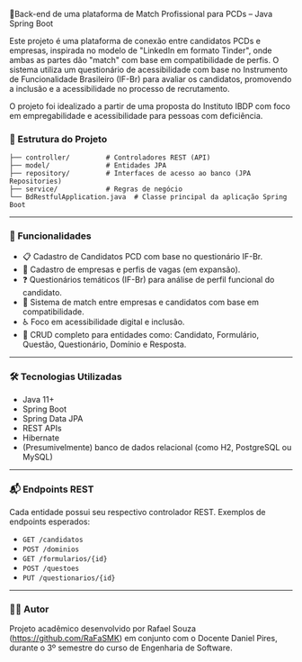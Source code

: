 🤝Back-end de uma plataforma de Match Profissional para PCDs – Java Spring Boot

Este projeto é uma plataforma de conexão entre candidatos PCDs e empresas, inspirada no modelo de "LinkedIn em formato Tinder", onde ambas as partes dão "match" com base em compatibilidade de perfis. O sistema utiliza um questionário de acessibilidade com base no Instrumento de Funcionalidade Brasileiro (IF-Br) para avaliar os candidatos, promovendo a inclusão e a acessibilidade no processo de recrutamento.

O projeto foi idealizado a partir de uma proposta do Instituto IBDP com foco em empregabilidade e acessibilidade para pessoas com deficiência.

### 📁 Estrutura do Projeto

```
├── controller/         # Controladores REST (API)
├── model/              # Entidades JPA
├── repository/         # Interfaces de acesso ao banco (JPA Repositories)
├── service/            # Regras de negócio
└── BdRestfulApplication.java  # Classe principal da aplicação Spring Boot
```

---

### 🚀 Funcionalidades
*	📋 Cadastro de Candidatos PCD com base no questionário IF-Br.
*	🏢 Cadastro de empresas e perfis de vagas (em expansão).
*	❓ Questionários temáticos (IF-Br) para análise de perfil funcional do candidato.
*	💬 Sistema de match entre empresas e candidatos com base em compatibilidade.
*	♿ Foco em acessibilidade digital e inclusão.
*	🔎 CRUD completo para entidades como: Candidato, Formulário, Questão, Questionário, Domínio e Resposta.

---

### 🛠️ Tecnologias Utilizadas

* Java 11+
* Spring Boot
* Spring Data JPA
* REST APIs
* Hibernate
* (Presumivelmente) banco de dados relacional (como H2, PostgreSQL ou MySQL)

---

### 📬 Endpoints REST

Cada entidade possui seu respectivo controlador REST. Exemplos de endpoints esperados:

* `GET /candidatos`
* `POST /dominios`
* `GET /formularios/{id}`
* `POST /questoes`
* `PUT /questionarios/{id}`
---

### 👨‍💻 Autor

Projeto acadêmico desenvolvido por Rafael Souza (https://github.com/RaFaSMK) em conjunto com o Docente Daniel Pires, durante o 3º semestre do curso de Engenharia de Software.

